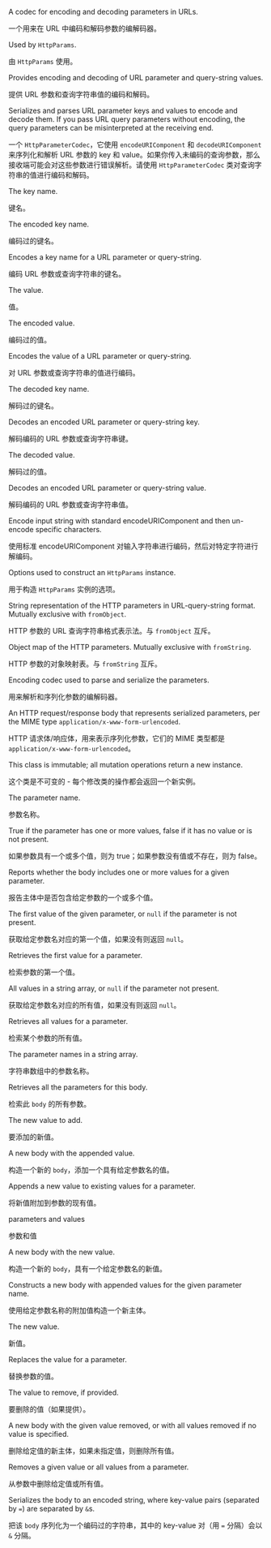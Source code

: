 A codec for encoding and decoding parameters in URLs.

一个用来在 URL 中编码和解码参数的编解码器。

Used by `HttpParams`.

由 `HttpParams` 使用。

Provides encoding and decoding of URL parameter and query-string values.

提供 URL 参数和查询字符串值的编码和解码。

Serializes and parses URL parameter keys and values to encode and decode them.
If you pass URL query parameters without encoding,
the query parameters can be misinterpreted at the receiving end.

一个 `HttpParameterCodec`，它使用 `encodeURIComponent` 和 `decodeURIComponent` 来序列化和解析 URL
参数的 key 和 value。如果你传入未编码的查询参数，那么接收端可能会对这些参数进行错误解析。请使用
`HttpParameterCodec` 类对查询字符串的值进行编码和解码。

The key name.

键名。

The encoded key name.

编码过的键名。

Encodes a key name for a URL parameter or query-string.

编码 URL 参数或查询字符串的键名。

The value.

值。

The encoded value.

编码过的值。

Encodes the value of a URL parameter or query-string.

对 URL 参数或查询字符串的值进行编码。

The decoded key name.

解码过的键名。

Decodes an encoded URL parameter or query-string key.

解码编码的 URL 参数或查询字符串键。

The decoded value.

解码过的值。

Decodes an encoded URL parameter or query-string value.

解码编码的 URL 参数或查询字符串值。

Encode input string with standard encodeURIComponent and then un-encode specific characters.

使用标准 encodeURIComponent 对输入字符串进行编码，然后对特定字符进行解编码。

Options used to construct an `HttpParams` instance.

用于构造 `HttpParams` 实例的选项。

String representation of the HTTP parameters in URL-query-string format.
Mutually exclusive with `fromObject`.

HTTP 参数的 URL 查询字符串格式表示法。与 `fromObject` 互斥。

Object map of the HTTP parameters. Mutually exclusive with `fromString`.

HTTP 参数的对象映射表。与 `fromString` 互斥。

Encoding codec used to parse and serialize the parameters.

用来解析和序列化参数的编解码器。

An HTTP request/response body that represents serialized parameters,
per the MIME type `application/x-www-form-urlencoded`.

HTTP 请求体/响应体，用来表示序列化参数，它们的 MIME 类型都是
`application/x-www-form-urlencoded`。

This class is immutable; all mutation operations return a new instance.

这个类是不可变的 - 每个修改类的操作都会返回一个新实例。

The parameter name.

参数名称。

True if the parameter has one or more values,
false if it has no value or is not present.

如果参数具有一个或多个值，则为 true；如果参数没有值或不存在，则为 false。

Reports whether the body includes one or more values for a given parameter.

报告主体中是否包含给定参数的一个或多个值。

The first value of the given parameter,
or `null` if the parameter is not present.

获取给定参数名对应的第一个值，如果没有则返回 `null`。

Retrieves the first value for a parameter.

检索参数的第一个值。

All values in a string array,
or `null` if the parameter not present.

获取给定参数名对应的所有值，如果没有则返回 `null`。

Retrieves all values for a  parameter.

检索某个参数的所有值。

The parameter names in a string array.

字符串数组中的参数名称。

Retrieves all the parameters for this body.

检索此 `body` 的所有参数。

The new value to add.

要添加的新值。

A new body with the appended value.

构造一个新的 `body`，添加一个具有给定参数名的值。

Appends a new value to existing values for a parameter.

将新值附加到参数的现有值。

parameters and values

参数和值

A new body with the new value.

构造一个新的 `body`，具有一个给定参数名的新值。

Constructs a new body with appended values for the given parameter name.

使用给定参数名称的附加值构造一个新主体。

The new value.

新值。

Replaces the value for a parameter.

替换参数的值。

The value to remove, if provided.

要删除的值（如果提供）。

A new body with the given value removed, or with all values
removed if no value is specified.

删除给定值的新主体，如果未指定值，则删除所有值。

Removes a given value or all values from a parameter.

从参数中删除给定值或所有值。

Serializes the body to an encoded string, where key-value pairs \(separated by `=`\) are
separated by `&`s.

把该 `body` 序列化为一个编码过的字符串，其中的 key-value 对（用 `=` 分隔）会以 `&` 分隔。